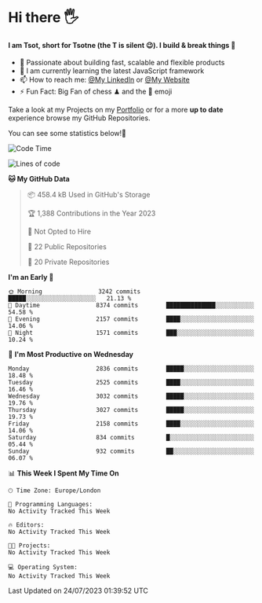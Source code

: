 # Hi there :raised_hand_with_fingers_splayed:
#### I am Tsot, short for Tsotne (the T is silent :wink:). I build & break things :space_invader:
- :telescope: Passionate about building fast, scalable and flexible products
- :seedling: I am currently learning the latest JavaScript framework 
- :mailbox: How to reach me: [@My LinkedIn](https://www.linkedin.com/in/tsotne-gvadzabia/) or [@My Website](https://tsotne.co.uk/contact)
- :zap: Fun Fact: Big Fan of chess ♟ and the 👾 emoji

Take a look at my Projects on my [Portfolio](https://tsotne.co.uk/) or for a more **up to date** experience browse my GitHub Repositories.

You can see some statistics below!:space_invader:
<!--START_SECTION:waka-->
![Code Time](http://img.shields.io/badge/Code%20Time-761%20hrs%202%20mins-blue)

![Lines of code](https://img.shields.io/badge/From%20Hello%20World%20I%27ve%20Written-7.1%20million%20lines%20of%20code-blue)

**🐱 My GitHub Data** 

> 📦 458.4 kB Used in GitHub's Storage 
 > 
> 🏆 1,388 Contributions in the Year 2023
 > 
> 🚫 Not Opted to Hire
 > 
> 📜 22 Public Repositories 
 > 
> 🔑 20 Private Repositories 
 > 
**I'm an Early 🐤** 

```text
🌞 Morning                3242 commits        █████░░░░░░░░░░░░░░░░░░░░   21.13 % 
🌆 Daytime                8374 commits        ██████████████░░░░░░░░░░░   54.58 % 
🌃 Evening                2157 commits        ████░░░░░░░░░░░░░░░░░░░░░   14.06 % 
🌙 Night                  1571 commits        ███░░░░░░░░░░░░░░░░░░░░░░   10.24 % 
```
📅 **I'm Most Productive on Wednesday** 

```text
Monday                   2836 commits        █████░░░░░░░░░░░░░░░░░░░░   18.48 % 
Tuesday                  2525 commits        ████░░░░░░░░░░░░░░░░░░░░░   16.46 % 
Wednesday                3032 commits        █████░░░░░░░░░░░░░░░░░░░░   19.76 % 
Thursday                 3027 commits        █████░░░░░░░░░░░░░░░░░░░░   19.73 % 
Friday                   2158 commits        ████░░░░░░░░░░░░░░░░░░░░░   14.06 % 
Saturday                 834 commits         █░░░░░░░░░░░░░░░░░░░░░░░░   05.44 % 
Sunday                   932 commits         ██░░░░░░░░░░░░░░░░░░░░░░░   06.07 % 
```


📊 **This Week I Spent My Time On** 

```text
🕑︎ Time Zone: Europe/London

💬 Programming Languages: 
No Activity Tracked This Week

🔥 Editors: 
No Activity Tracked This Week

🐱‍💻 Projects: 
No Activity Tracked This Week

💻 Operating System: 
No Activity Tracked This Week
```


 Last Updated on 24/07/2023 01:39:52 UTC
<!--END_SECTION:waka-->
